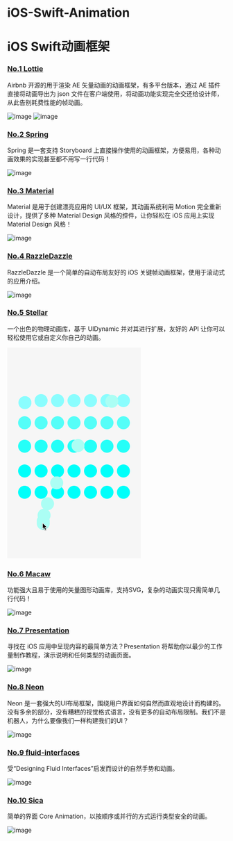 # iOS-Swift-Animation

# iOS Swift动画框架

### [No.1 Lottie](https://github.com/airbnb/lottie-ios)
Airbnb 开源的用于渲染 AE 矢量动画的动画框架，有多平台版本，通过 AE 插件直接将动画导出为 json 文件在客户端使用，将动画功能实现完全交还给设计师，从此告别耗费性能的帧动画。

![image](https://github.com/airbnb/lottie-ios/blob/master/_Gifs/Examples1.gif)
![image](https://github.com/airbnb/lottie-ios/blob/master/_Gifs/Examples2.gif)

### [No.2 Spring](https://github.com/MengTo/Spring)
Spring 是一套支持 Storyboard 上直接操作使用的动画框架，方便易用，各种动画效果的实现甚至都不用写一行代码！

![image](https://camo.githubusercontent.com/96d7892bf2ea4da272e8ae6b45842f60ebb70933/687474703a2f2f636c2e6c792f696d6167652f3234316f30473147335333362f646f776e6c6f61642f737072696e6773657475702e6a7067)

### [No.3 Material](https://github.com/CosmicMind/Material)
Material 是用于创建漂亮应用的 UI/UX 框架，其动画系统利用 Motion 完全重新设计，提供了多种 Material Design 风格的控件，让你轻松在 iOS 应用上实现 Material Design 风格！

![image](https://camo.githubusercontent.com/050636f4d1d1ce90fd68a20a098573af3be0ff53/687474703a2f2f7777772e636f736d69636d696e642e636f6d2f6d6f74696f6e2f70726f6a656374732f70686f746f732e676966)

### [No.4 RazzleDazzle](https://github.com/IFTTT/RazzleDazzle)
RazzleDazzle 是一个简单的自动布局友好的 iOS 关键帧动画框架，使用于滚动式的应用介绍。

![image](https://github.com/IFTTT/RazzleDazzle/blob/master/Example/Docs/razzledazzle-demo.gif)

### [No.5 Stellar](https://github.com/AugustRush/Stellar)
一个出色的物理动画库，基于 UIDynamic 并对其进行扩展，友好的 API 让你可以轻松使用它或自定义你自己的动画。

![image](https://github.com/AugustRush/Stellar/blob/master/balls.gif)

### [No.6 Macaw](https://github.com/exyte/Macaw)
功能强大且易于使用的矢量图形动画库，支持SVG，复杂的动画实现只需简单几行代码！

![image](https://camo.githubusercontent.com/1d1657d1b2f861b7339803523b968e6889539cac/687474703a2f2f692e696d6775722e636f6d2f706a6d787244492e676966)

### [No.7 Presentation](https://github.com/hyperoslo/Presentation)
寻找在 iOS 应用中呈现内容的最简单方法？Presentation 将帮助你以最少的工作量制作教程，演示说明和任何类型的动画页面。

![image](https://raw.githubusercontent.com/hyperoslo/Presentation/master/Example/Parallax/Images/Parallax-v2.gif)

### [No.8 Neon](https://github.com/mamaral/Neon)
Neon 是一套强大的UI布局框架，围绕用户界面如何自然而直观地设计而构建的。没有多余的部分，没有糟糕的视觉格式语言，没有更多的自动布局限制。我们不是机器人，为什么要像我们一样构建我们的UI？

![image](https://github.com/mamaral/Neon/blob/master/Screenshots/demo.gif)

### [No.9 fluid-interfaces](https://github.com/nathangitter/fluid-interfaces)
受“Designing Fluid Interfaces”启发而设计的自然手势和动画。

![image](https://github.com/nathangitter/fluid-interfaces/blob/master/Resources/springdemo.gif)

### [No.10 Sica](https://github.com/cats-oss/Sica)
简单的界面 Core Animation，以按顺序或并行的方式运行类型安全的动画。

![image](https://github.com/cats-oss/Sica/blob/master/resources/sequenceAnimation.gif)

